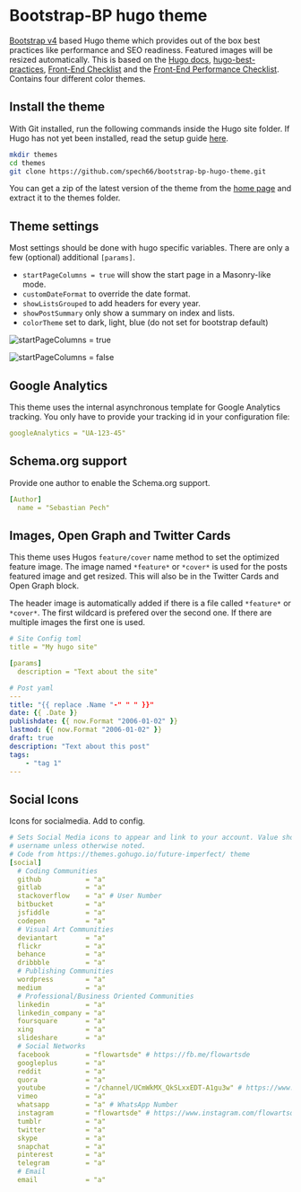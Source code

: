 # Bootstrap-BP hugo theme

[Bootstrap v4](https://getbootstrap.com/) based Hugo theme which provides out of the box best practices like performance and SEO readiness. Featured images will be resized automatically. This is based on the [Hugo docs](https://gohugo.io/templates/homepage/), [hugo-best-practices](https://github.com/spech66/hugo-best-practices), [Front-End Checklist](https://github.com/thedaviddias/Front-End-Checklist) and the [Front-End Performance Checklist](https://github.com/thedaviddias/Front-End-Performance-Checklist). Contains four different color themes.

## Install the theme

With Git installed, run the following commands inside the Hugo site folder. If Hugo has not yet been installed, read the setup guide [here](https://gohugo.io/overview/installing/).

```sh
mkdir themes
cd themes
git clone https://github.com/spech66/bootstrap-bp-hugo-theme.git
```

You can get a zip of the latest version of the theme from the [home page](https://github.com/spech66/bootstrap-bp-hugo-theme) and extract it to the themes folder.

## Theme settings

Most settings should be done with hugo specific variables. There are only a few (optional) additional `[params]`.

* `startPageColumns = true` will show the start page in a Masonry-like mode.
* `customDateFormat` to override the date format.
* `showListsGrouped` to add headers for every year.
* `showPostSummary` only show a summary on index and lists.
* `colorTheme` set to dark, light, blue (do not set for bootstrap default)

![startPageColumns = true](https://raw.githubusercontent.com/spech66/bootstrap-bp-hugo-theme/master/images/tn.png)

![startPageColumns = false](https://raw.githubusercontent.com/spech66/bootstrap-bp-hugo-theme/master/images/tn2.png)

## Google Analytics

This theme uses the internal asynchronous template for Google Analytics tracking. You only have to provide your tracking id in your configuration file:

```yaml
googleAnalytics = "UA-123-45"
```

## Schema.org support

Provide one author to enable the Schema.org support.

```yaml
[Author]  
  name = "Sebastian Pech"
```

## Images, Open Graph and Twitter Cards

This theme uses Hugos `feature/cover` name method to set the optimized feature image. The image named `*feature*` or `*cover*` is used for the posts featured image and get resized. This will also be in the Twitter Cards and Open Graph block.

The header image is automatically added if there is a file called `*feature*` or `*cover*`. The first wildcard is prefered over the second one. If there are multiple images the first one is used.

```yaml
# Site Config toml
title = "My hugo site"

[params]
  description = "Text about the site"

# Post yaml
---
title: "{{ replace .Name "-" " " }}"
date: {{ .Date }}
publishdate: {{ now.Format "2006-01-02" }}
lastmod: {{ now.Format "2006-01-02" }}
draft: true
description: "Text about this post"
tags:
    - "tag 1"
---
```

## Social Icons
Icons for socialmedia. Add to config.

```yaml
# Sets Social Media icons to appear and link to your account. Value should be your
# username unless otherwise noted.
# Code from https://themes.gohugo.io/future-imperfect/ theme
[social]
  # Coding Communities
  github           = "a"
  gitlab           = "a"
  stackoverflow    = "a" # User Number
  bitbucket        = "a"
  jsfiddle         = "a"
  codepen          = "a"
  # Visual Art Communities
  deviantart       = "a"
  flickr           = "a"
  behance          = "a"
  dribbble         = "a"
  # Publishing Communities
  wordpress        = "a"
  medium           = "a"
  # Professional/Business Oriented Communities
  linkedin         = "a"
  linkedin_company = "a"
  foursquare       = "a"
  xing             = "a"
  slideshare       = "a"
  # Social Networks
  facebook         = "flowartsde" # https://fb.me/flowartsde
  googleplus       = "a"
  reddit           = "a"
  quora            = "a"
  youtube          = "/channel/UCmWkMX_QkSLxxEDT-A1gu3w" # https://www.youtube.com/channel/UCmWkMX_QkSLxxEDT-A1gu3w
  vimeo            = "a"
  whatsapp         = "a" # WhatsApp Number
  instagram        = "flowartsde" # https://www.instagram.com/flowartsde/
  tumblr           = "a"
  twitter          = "a"
  skype            = "a"
  snapchat         = "a"
  pinterest        = "a"
  telegram         = "a"
  # Email
  email            = "a"
```

